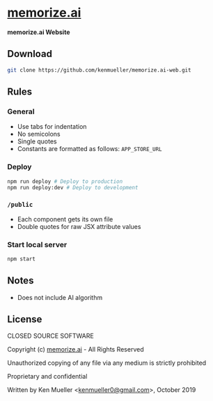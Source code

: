 # [memorize.ai](https://memorize.ai)

**memorize.ai Website**

## Download

```bash
git clone https://github.com/kenmueller/memorize.ai-web.git
```

## Rules

### General

- Use tabs for indentation
- No semicolons
- Single quotes
- Constants are formatted as follows: `APP_STORE_URL`

### Deploy

```bash
npm run deploy # Deploy to production
npm run deploy:dev # Deploy to development
```

### `/public`

- Each component gets its own file
- Double quotes for raw JSX attribute values

### Start local server

```bash
npm start
```

## Notes

- Does not include AI algorithm

## License

CLOSED SOURCE SOFTWARE

Copyright (c) [memorize.ai](https://memorize.ai) - All Rights Reserved

Unauthorized copying of any file via any medium is strictly prohibited

Proprietary and confidential

Written by Ken Mueller <[kenmueller0@gmail.com](mailto:kenmueller0@gmail.com)>, October 2019
